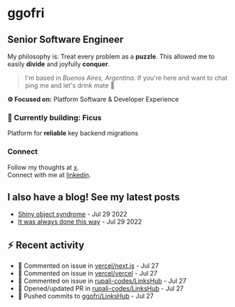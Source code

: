 # ggofri

## Senior Software Engineer

My philosophy is: Treat every problem as a **puzzle**. This allowed me to easily **divide** and joyfully **conquer**.

> I'm based in _Buenos Aires, Argentina_. If you're here and want to chat ping me and let's drink mate 🧉

**⚙️ Focused on:** Platform Software & Developer Experience

### 🧱 Currently building: Ficus

Platform for **reliable** key backend migrations

### Connect

Follow my thoughts at [x](https://x.com/ggofri).  
Connect with me at [linkedin](https://linkedin.com/in/ggofri).

## I also have a blog! See my latest posts
<!--START_SECTION:blog_posts-->
- [Shiny object syndrome](https://ggofri.vercel.app/blog/shiny-object) - Jul 29 2022
- [It was always done this way](https://ggofri.vercel.app/blog/always-done-this-way) - Jul 29 2022
<!--END_SECTION:blog_posts-->

## :zap: Recent activity
<!--START_SECTION:activity-->
- 💬 Commented on issue in [vercel/next.js](https://github.com/vercel/next.js) - Jul 27
- 💬 Commented on issue in [vercel/vercel](https://github.com/vercel/vercel) - Jul 27
- 💬 Commented on issue in [rupali-codes/LinksHub](https://github.com/rupali-codes/LinksHub) - Jul 27
- 🔄 Opened/updated PR in [rupali-codes/LinksHub](https://github.com/rupali-codes/LinksHub) - Jul 27
- 🚀 Pushed commits to [ggofri/LinksHub](https://github.com/ggofri/LinksHub) - Jul 27
<!--END_SECTION:activity-->

